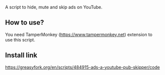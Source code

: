 A script to hide, mute and skip ads on YouTube.

## How to use?
You need TamperMonkey (https://www.tampermonkey.net) extension to use this script.

## Install link
https://greasyfork.org/en/scripts/484915-ads-a-youtube-pub-skipper/code
